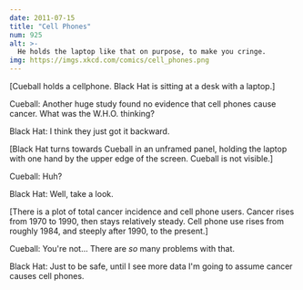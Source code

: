 ```yaml
---
date: 2011-07-15
title: "Cell Phones"
num: 925
alt: >-
  He holds the laptop like that on purpose, to make you cringe.
img: https://imgs.xkcd.com/comics/cell_phones.png
---
```

[Cueball holds a cellphone. Black Hat is sitting at a desk with a laptop.]

Cueball: Another huge study found no evidence that cell phones cause cancer. What was the W.H.O. thinking?

Black Hat: I think they just got it backward.

[Black Hat turns towards Cueball in an unframed panel, holding the laptop with one hand by the upper edge of the screen. Cueball is not visible.]

Cueball: Huh?

Black Hat: Well, take a look.

[There is a plot of total cancer incidence and cell phone users. Cancer rises from 1970 to 1990, then stays relatively steady. Cell phone use rises from roughly 1984, and steeply after 1990, to the present.]

Cueball: You're not... There are *so* many problems with that.

Black Hat: Just to be safe, until I see more data I'm going to assume cancer causes cell phones.